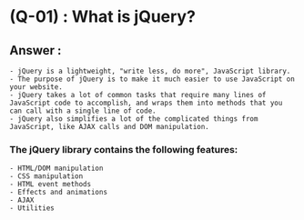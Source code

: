 # (Q-01) : What is jQuery?
## Answer :
    - jQuery is a lightweight, "write less, do more", JavaScript library.
    - The purpose of jQuery is to make it much easier to use JavaScript on your website.
    - jQuery takes a lot of common tasks that require many lines of JavaScript code to accomplish, and wraps them into methods that you can call with a single line of code.
    - jQuery also simplifies a lot of the complicated things from JavaScript, like AJAX calls and DOM manipulation.

### The jQuery library contains the following features:

    - HTML/DOM manipulation
    - CSS manipulation
    - HTML event methods
    - Effects and animations
    - AJAX
    - Utilities